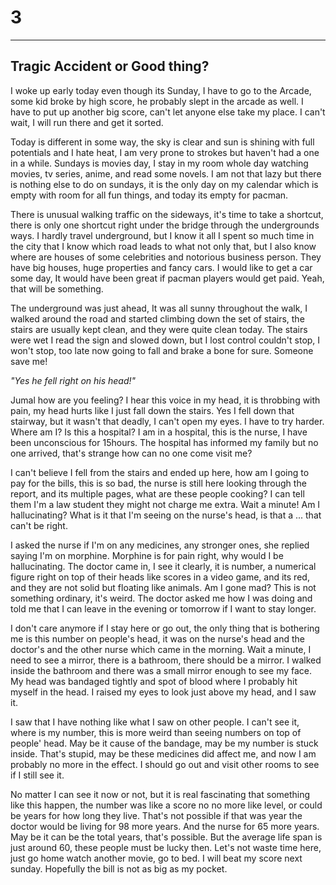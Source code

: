 # 3
-----------------

## Tragic Accident or Good thing?

I woke up early today even though its Sunday, I have to go to the Arcade, some kid broke by high score, he probably
slept in the arcade as well. I have to put up another big score, can't let anyone else take my place. I can't wait,
I will run there and get it sorted. 

Today is different in some way, the sky is clear and sun is shining with full potentials and I hate heat, I am very
prone to strokes but haven't had a one in a while. Sundays is movies day, I stay in my room whole day watching movies,
tv series, anime, and read some novels. I am not that lazy but there is nothing else to do on sundays, it is the 
only day on my calendar which is empty with room for all fun things, and today its empty for pacman. 

There is unusual walking traffic on the sideways, it's time to take a shortcut, there is only one shortcut right 
under the bridge through the undergrounds ways. I hardly travel underground, but I know it all I spent so much time
in the city that I know which road leads to what not only that, but I also know where are houses of some celebrities 
and notorious business person. They have big houses, huge properties and fancy cars. I would like to get a car some day, 
It would have been great if pacman players would get paid. Yeah, that will be something. 

The underground was just ahead, It was all sunny throughout the walk, I walked around the road and started climbing down
the set of stairs, the stairs are usually kept clean, and they were quite clean today. The stairs were wet I read the
sign and slowed down, but I lost control couldn't stop, I won't stop, too late now going to fall and brake a bone for 
sure. Someone save me! 

_"Yes he fell right on his head!"_

Jumal how are you feeling? I hear this voice in my head, it is throbbing with pain, my head hurts like I just fall
down the stairs. Yes I fell down that stairway, but it wasn't that deadly, I can't open my eyes. I have to try
harder. Where am I? Is this a hospital? I am in a hospital, this is the nurse, I have been unconscious for 15hours.
The hospital has informed my family but no one arrived, that's strange how can no one come visit me? 

I can't believe I fell from the stairs and ended up here, how am I going to pay for the bills, this is so bad, the nurse
is still here looking through the report, and its multiple pages, what are these people cooking? I can tell them
I'm a law student they might not charge me extra. Wait a minute! Am I hallucinating? What is it that I'm seeing on the 
nurse's head, is that a ... that can't be right.

I asked the nurse if I'm on any medicines, any stronger ones, she replied saying I'm on morphine. Morphine is for pain
right, why would I be hallucinating. The doctor came in, I see it clearly, it is number, a numerical figure right on
top of their heads like scores in a video game, and its red, and they are not solid but floating like animals. Am
I gone mad? This is not something ordinary, it's weird. The doctor asked me how I was doing and told me that I can 
leave in the evening or tomorrow if I want to stay longer. 

I don't care anymore if I stay here or go out, the only thing that is bothering me is this number on people's head, it 
was on the nurse's head and the doctor's and the other nurse which came in the morning. Wait a minute, I need to see
a mirror, there is a bathroom, there should be a mirror. I walked inside the bathroom and there was a small mirror 
enough to see my face. My head was bandaged tightly and spot of blood where I probably hit myself in the head. I 
raised my eyes to look just above my head, and I saw it. 

I saw that I have nothing like what I saw on other people. I can't see it, where is my number, this is 
more weird than seeing numbers on top of people' head. May be it cause of the bandage, may be my number is stuck inside.
That's stupid, may be these medicines did affect me, and now I am probably no more in the effect. I should go out and visit
other rooms to see if I still see it. 

No matter I can see it now or not, but it is real fascinating that something like this happen, the number was like a score
no no more like level, or could be years for how long they live. That's not possible if that was year the doctor would be 
living for 98 more years. And the nurse for 65 more years. May be it can be the total years, that's possible. But the average
life span is just around 60, these people must be lucky then. Let's not waste time here, just go home watch another movie, 
go to bed. I will beat my score next sunday. Hopefully the bill is not as big as my pocket.
